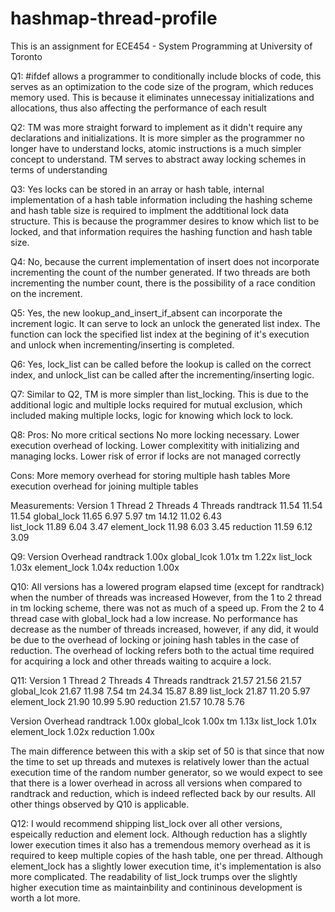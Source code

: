 # hashmap-thread-profile
This is an assignment for ECE454 - System Programming at University of Toronto

Q1:
#ifdef allows a programmer to conditionally include blocks of code,
this serves as an optimization to the code size of the program, which reduces
memory used. This is because it eliminates unnecessay initializations and allocations,
thus also affecting the performance of each result

Q2:
TM was more straight forward to implement as it didn't require any declarations
and initializations. It is more simpler as the programmer no longer have to understand
locks, atomic instructions is a much simpler concept to understand. TM serves to abstract
away locking schemes in terms of understanding

Q3:
Yes locks can be stored in an array or hash table, internal implementation of a 
hash table information including the hashing scheme and hash table size
is required to implment the addtitional lock data structure. This is because the 
programmer desires to know which list to be locked, and that information requires
the hashing function and hash table size.

Q4:
No, because the current implementation of insert does not incorporate incrementing
the count of the number generated. If two threads are both incrementing the number count,
there is the possibility of a race condition on the increment.

Q5:
Yes, the new lookup_and_insert_if_absent can incorporate the increment logic. It can
serve to lock an unlock the generated list index. The function can lock the specified list
index at the begining of it's execution and unlock when incrementing/inserting is
completed.

Q6:
Yes, lock_list can be called before the lookup is called on the correct index, and 
unlock_list can be called after the incrementing/inserting logic.

Q7:
Similar to Q2, TM is more simpler than list_locking. This is due to the additional logic
and multiple locks required for mutual exclusion, which included making multiple locks,
logic for knowing which lock to lock.

Q8:
Pros:
No more critical sections
No more locking necessary. 
Lower execution overhead of locking.
Lower complexitity with initializing and managing locks.
Lower risk of error if locks are not managed correctly

Cons:
More memory overhead for storing multiple hash tables
More execution overhead for joining multiple tables

Measurements:
Version      1 Thread    2 Threads    4 Threads
randtrack    11.54       11.54        11.54
global_lock  11.65       6.97         5.97
tm           14.12       11.02        6.43  
list_lock    11.89       6.04         3.47
element_lock 11.98       6.03         3.45 
reduction    11.59       6.12         3.09

Q9:
Version      Overhead
randtrack    1.00x
global_lcok  1.01x
tm           1.22x
list_lock    1.03x
element_lock 1.04x
reduction    1.00x

Q10:
All versions has a lowered program elapsed time (except for randtrack) 
when the number of threads was increased However, from the 1 to 2 thread
in tm locking scheme, there was not as much of a speed up.
From the 2 to 4 thread case with global_lock had a low increase.
No performance has decrease as the number of threads increased, however,
if any did, it would be due to the overhead of locking or joining hash tables
in the case of reduction. The overhead of locking refers both to the actual time
required for acquiring a lock and other threads waiting to acquire a lock.

Q11:
Version      1 Thread    2 Threads    4 Threads
randtrack    21.57       21.56        21.57
global_lcok  21.67       11.98        7.54
tm           24.34       15.87        8.89
list_lock    21.87       11.20        5.97
element_lock 21.90       10.99        5.90
reduction    21.57       10.78        5.76

Version      Overhead
randtrack    1.00x
global_lcok  1.00x
tm           1.13x
list_lock    1.01x
element_lock 1.02x
reduction    1.00x

The main difference between this with a skip set of 50 is that since that now
the time to set up threads and mutexes is relatively lower than the actual execution 
time of the random number generator, so we would expect to see that there is a lower
overhead in across all versions when compared to randtrack and reduction, which is indeed
reflected back by our results. All other things observed by Q10 is applicable.

Q12:
I would recommend shipping list_lock over all other versions, espeically reduction and 
element lock. Although reduction has a slightly lower execution times it 
also has a tremendous memory overhead as it is required to keep multiple copies of the 
hash table, one per thread.
Although element_lock has a slightly lower execution time, it's implementation is also more
complicated. The readability of list_lock trumps over the slightly higher execution time as
maintainbility and contininous development is worth a lot more.
